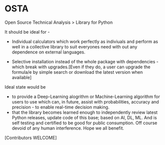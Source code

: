 # OSTA

Open Source Technical Analysis > Library for Python

It should be ideal for -

* Individual calculators which work perfectly as indiviuals and perform as well in a collective library to suit everyones need with out any dependence on external languages.

* Selective installation instead of the whole package with dependencies - which break with upgrades.[Even if they do, a user can upgrade the formula/e by simple search or download the latest version when available]

Ideal state would be

* to provide a Deep-Learning alogrithm or Machine-Learning algorithm for users to use which can, in future, assist with probabilities, accuracy and precision - to enable real-time decision making.
* that the library becomes learned enough to independently review latest Python releases, update code of this base; based on AI, DL, ML. And is self testing and certified to be good for public consumption. Off course devoid of any human interference.
Hope we all benefit.

[Contributors WELCOME]
